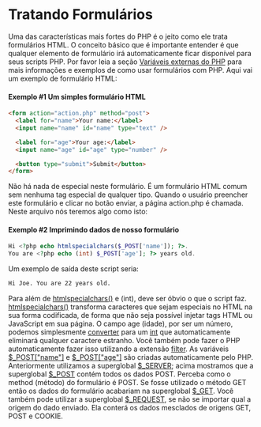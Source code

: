 # Tratando Formulários

Uma das características mais fortes do PHP é o jeito como ele trata formulários HTML. O conceito básico que é importante entender é que qualquer elemento de formulário irá automaticamente ficar disponível para seus scripts PHP. Por favor leia a seção [Variáveis externas do PHP](https://www.php.net/manual/pt_BR/language.variables.external.php) para mais informações e exemplos de como usar formulários com PHP. Aqui vai um exemplo de formulário HTML:

#### Exemplo #1 Um simples formulário HTML

```html
<form action="action.php" method="post">
  <label for="name">Your name:</label>
  <input name="name" id="name" type="text" />

  <label for="age">Your age:</label>
  <input name="age" id="age" type="number" />

  <button type="submit">Submit</button>
</form>
```

Não há nada de especial neste formulário. É um formulário HTML comum sem nenhuma tag especial de qualquer tipo. Quando o usuário preencher este formulário e clicar no botão enviar, a página action.php é chamada. Neste arquivo nós teremos algo como isto:

#### Exemplo #2 Imprimindo dados de nosso formulário

```php
Hi <?php echo htmlspecialchars($_POST['name']); ?>.
You are <?php echo (int) $_POST['age']; ?> years old.
```

Um exemplo de saída deste script seria:

```sh
Hi Joe. You are 22 years old.
```

Para além de [htmlspecialchars()](https://www.php.net/manual/pt_BR/function.htmlspecialchars.php) e (int), deve ser óbvio o que o script faz. [htmlspecialchars()](https://www.php.net/manual/pt_BR/function.htmlspecialchars.php) transforma caracteres que sejam especiais no HTML na sua forma codificada, de forma que não seja possível injetar tags HTML ou JavaScript em sua página. O campo age (idade), por ser um número, podemos simplesmente [converter](https://www.php.net/manual/pt_BR/language.types.type-juggling.php#language.types.typecasting) para um [int](https://www.php.net/manual/pt_BR/language.types.integer.php) que automaticamente eliminará qualquer caractere estranho. Você também pode fazer o PHP automaticamente fazer isso utilizando a extensão [filter](https://www.php.net/manual/pt_BR/ref.filter.php). As variáveis [\$_POST["name"]](https://www.php.net/manual/pt_BR/reserved.variables.post.php) e [\$_POST["age"]](https://www.php.net/manual/pt_BR/reserved.variables.post.php) são criadas automaticamente pelo PHP. Anteriormente utilizamos a superglobal [\$_SERVER](https://www.php.net/manual/pt_BR/reserved.variables.server.php); acima mostramos que a superglobal [\$_POST](https://www.php.net/manual/pt_BR/reserved.variables.post.php) contém todos os dados POST. Perceba como o method (método) do formulário é POST. Se fosse utilizado o método GET então os dados do formulário acabariam na superglobal [\$_GET](https://www.php.net/manual/pt_BR/reserved.variables.get.php). Você também pode utilizar a superglobal [\$_REQUEST](https://www.php.net/manual/pt_BR/reserved.variables.request.php), se não se importar qual a origem do dado enviado. Ela conterá os dados mesclados de origens GET, POST e COOKIE.
